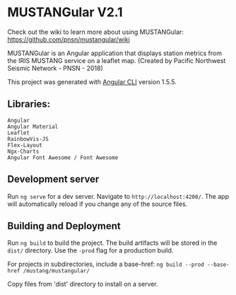 # MUSTANGular V2.1
Check out the wiki to learn more about using MUSTANGular: https://github.com/pnsn/mustangular/wiki

MUSTANGular is an Angular application that displays station metrics from the IRIS MUSTANG service on a leaflet map. (Created by Pacific Northwest Seismic Network - PNSN - 2018)

This project was generated with [Angular CLI](https://github.com/angular/angular-cli) version 1.5.5.

## Libraries:

    Angular
    Angular Material
    Leaflet
    RainbowVis-JS
    Flex-Layout
    Ngx-Charts
    Angular Font Awesome / Font Awesome

## Development server

Run `ng serve` for a dev server. Navigate to `http://localhost:4200/`. The app will automatically reload if you change any of the source files.

## Building and Deployment

Run `ng build` to build the project. The build artifacts will be stored in the `dist/` directory. Use the `-prod` flag for a production build.

For projects in subdirectories, include a base-href: `ng build --prod --base-href /mustang/mustangular/`

Copy files from 'dist' directory to install on a server. 

